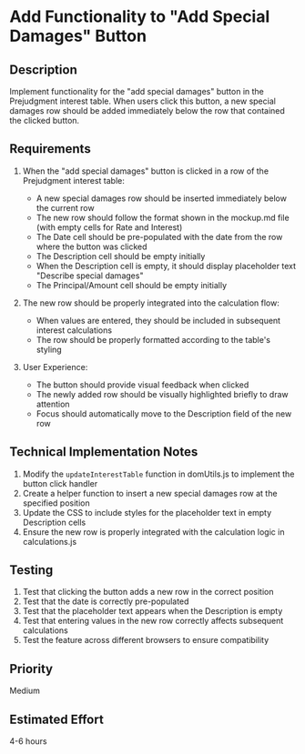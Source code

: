 # Add Functionality to "Add Special Damages" Button

## Description
Implement functionality for the "add special damages" button in the Prejudgment interest table. When users click this button, a new special damages row should be added immediately below the row that contained the clicked button.

## Requirements

1. When the "add special damages" button is clicked in a row of the Prejudgment interest table:
   - A new special damages row should be inserted immediately below the current row
   - The new row should follow the format shown in the mockup.md file (with empty cells for Rate and Interest)
   - The Date cell should be pre-populated with the date from the row where the button was clicked
   - The Description cell should be empty initially
   - When the Description cell is empty, it should display placeholder text "Describe special damages"
   - The Principal/Amount cell should be empty initially

2. The new row should be properly integrated into the calculation flow:
   - When values are entered, they should be included in subsequent interest calculations
   - The row should be properly formatted according to the table's styling

3. User Experience:
   - The button should provide visual feedback when clicked
   - The newly added row should be visually highlighted briefly to draw attention
   - Focus should automatically move to the Description field of the new row

## Technical Implementation Notes

1. Modify the `updateInterestTable` function in domUtils.js to implement the button click handler
2. Create a helper function to insert a new special damages row at the specified position
3. Update the CSS to include styles for the placeholder text in empty Description cells
4. Ensure the new row is properly integrated with the calculation logic in calculations.js

## Testing

1. Test that clicking the button adds a new row in the correct position
2. Test that the date is correctly pre-populated
3. Test that the placeholder text appears when the Description is empty
4. Test that entering values in the new row correctly affects subsequent calculations
5. Test the feature across different browsers to ensure compatibility

## Priority
Medium

## Estimated Effort
4-6 hours
